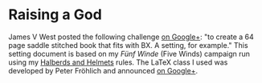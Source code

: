 # Raising a God

James V West posted the following challenge [on Google+](https://plus.google.com/115204864602515979212/posts/MQy8sxrhQ2b): "to create a 64 page saddle stitched book that fits with BX. A setting, for example."
This setting document is based on my *Fünf Winde* (Five Winds) campaign run using my [Halberds and Helmets](https://github.com/kensanata/halberdsnhelmets/raw/master/Halberds%20and%20Helmets/Halberds-and-Helmets.pdf) rules. The LaTeX class I used was developed by Peter Fröhlich and announced [on Google+](https://plus.google.com/u/0/+PeterFr%C3%B6hlich/posts/V8E9B79rNLi).
